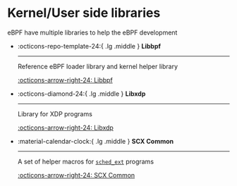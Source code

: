 # Kernel/User side libraries

eBPF have multiple libraries to help the eBPF development

<div class="grid cards" markdown>

-   :octicons-repo-template-24:{ .lg .middle } __Libbpf__

    ---

    Reference eBPF loader library and kernel helper library

    [:octicons-arrow-right-24: Libbpf](./libbpf/index.md)

-   :octicons-diamond-24:{ .lg .middle } __Libxdp__

    ---

    Library for XDP programs

    [:octicons-arrow-right-24: Libxdp](./libxdp/libxdp.md)

-   :material-calendar-clock:{ .lg .middle } __SCX Common__

    ---

    A set of helper macros for [`sched_ext`](../linux/program-type/BPF_PROG_TYPE_STRUCT_OPS/sched_ext_ops.md) programs

    [:octicons-arrow-right-24: SCX Common](./scx/index.md)

</div>
